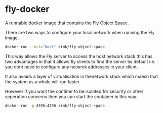 # fly-docker

A runnable docker image that contains the Fly Object Space.

There are two ways to configure your local network when running the Fly image.
 
```bash
docker run --net="host" zink/fly-object-space
```

This way allows the Fly server to access the host network stack this has two advantages in that 
it allows fly clients to find the server by default i.e. you dont need to configure any netwrok addresses
in your client.

It also avoids a layer of virtualisation in thenetwork stack which maesn that the system as a whole will run faster.

However if you want the continer to be isolated for security or other seperation concerns then you can start the container 
 in this way.
 
```bash
docker run -p 4396:4396 zink/fly-object-space
```

